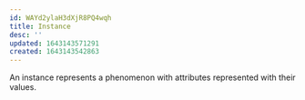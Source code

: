 ```yaml
---
id: WAYd2ylaH3dXjR8PQ4wqh
title: Instance
desc: ''
updated: 1643143571291
created: 1643143542863
---
```


An instance represents a phenomenon with attributes represented with their values.